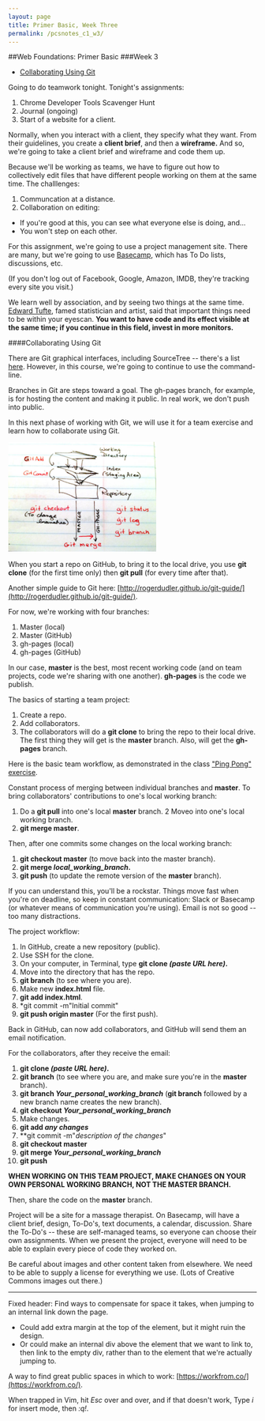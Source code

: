 ```yaml
---
layout: page
title: Primer Basic, Week Three
permalink: /pcsnotes_c1_w3/
---
```

##Web Foundations: Primer Basic
###Week 3

* [Collaborating Using Git](#git_collaboration)




Going to do teamwork tonight.  Tonight's assignments:

1. Chrome Developer Tools Scavenger Hunt
2. Journal (ongoing)
3. Start of a website for a client.

Normally, when you interact with a client, they specify what they want. From their guidelines, you create a **client brief**, and then a **wireframe.**  And so, we're going to take a client brief and wireframe and code them up.

Because we'll be working as teams, we have to figure out how to collectively edit files that have different people working on them at the same time. The challlenges:

1. Communcation at a distance.
2. Collaboration on editing: 

  * If you're good at this, you can see what everyone else is doing, and...
  * You won't step on each other.
  
For this assignment, we're going to use a project management site. There are many, but we're going to use [Basecamp](https://basecamp.com/), which has To Do lists, discussions, etc.

(If you don't log out of Facebook, Google, Amazon, IMDB, they're tracking every site you visit.)

We learn well by association, and by seeing two things at the same time. [Edward Tufte](http://www.edwardtufte.com/tufte/courses), famed statistician and artist, said that important things need to be within your eyescan.  **You want to have code and its effect visible at the same time; if you continue in this field, invest in more monitors.**

<a name="git_collaboration"></a>
####Collaborating Using Git

There are Git graphical interfaces, including SourceTree -- there's a list [here](http://git-scm.com/downloads/guis). However, in this course, we're going to continue to use the command-line. 

Branches in Git are steps toward a goal. The gh-pages branch, for example, is for hosting the content and making it public. In real work, we don't push into public.

In this next phase of working with Git, we will use it for a team exercise and learn how to collaborate using Git. 

<img src="/images/GitBranches_small.jpg" alt="GitBranches" width="300px">

When you start a repo on GitHub, to bring it to the local drive, you use **git clone** (for the first time only) then **git pull** (for every time after that).

Another simple guide to Git here: [http://rogerdudler.github.io/git-guide/](http://rogerdudler.github.io/git-guide/).

For now, we're working with four branches:

1. Master (local)
2. Master (GitHub)
3. gh-pages (local)
4. gh-pages (GitHub)

In our case, **master** is the best, most recent working code (and on team projects, code we're sharing with one another). **gh-pages** is the code we publish.

The basics of starting a team project:

1. Create a repo.
2. Add collaborators.
3. The collaborators will do a **git clone** to bring the repo to their local drive. The first thing they will get is the **master** branch.  Also, will get the **gh-pages** branch.

Here is the basic team workflow, as demonstrated in the class ["Ping Pong" exercise](http://portlandcodeschool.github.io/primer/assignments/03-collaborating-with-git-and-github-ping-pong/).

Constant process of merging between individual branches and **master**.  To bring collaborators' contributions to one's local working branch: 

1. Do a **git pull** into one's local **master** branch.
2 Moveo into one's local working branch.
3. **git merge master**. 

Then, after one commits some changes on the local working branch:

1. **git checkout master** (to move back into the master branch).
2. **git merge <em>local_working_branch</em>.**
3. **git push** (to update the remote version of the <strong>master</strong> branch).

If you can understand this, you'll be a rockstar. Things move fast when you're on deadline, so keep in constant communication: Slack or Basecamp (or whatever means of communication you're using). Email is not so good -- too many distractions.

The project workflow:

1. In GitHub, create a new repository (public).
2. Use SSH for the clone.
3. On your computer, in Terminal, type **git clone <em>(paste URL here)</em>.**
4. Move into the directory that has the repo.
5. **git branch** (to see where you are).
6. Make new **index.html** file.
7. **git add index.html**.
8. *git commit -m"Initial commit"
9. **git push origin master** (For the first push).

Back in GitHub, can now add collaborators, and GitHub will send them an email notification.

For the collaborators, after they receive the email:

1. **git clone <em>(paste URL here)</em>.**
2. **git branch** (to see where you are, and make sure you're in the **master** branch).
3. **git branch <em>Your_personal_working_branch</em>** (**git branch** followed by a new branch name creates the new branch).
4. **git checkout <em>Your_personal_working_branch</em>**
5. Make changes.
6. **git add <em>any changes</em>**
7. **git commit -m"<em>description of the changes</em>"
8. **git checkout master**
9. **git merge <em>Your_personal_working_branch</em>**
10. **git push**

**WHEN WORKING ON THIS TEAM PROJECT, MAKE CHANGES ON YOUR OWN PERSONAL WORKING BRANCH, NOT THE MASTER BRANCH.**

Then, share the code on the **master** branch.

Project will be a site for a massage therapist. On Basecamp, will have a client brief, design, To-Do's, text documents, a calendar, discussion. Share the To-Do's -- these are self-managed teams, so everyone can choose their own assignments.  When we present the project, everyone will need to be able to explain every piece of code they worked on.

Be careful about images and other content taken from elsewhere. We need to be able to supply a license for everything we use. (Lots of Creative Commons images out there.)

***

Fixed header: Find ways to compensate for space it takes, when jumping to an internal link down the page.

* Could add extra margin at the top of the element, but it might ruin the design.
* Or could make an internal div above the element that we want to link to, then link to the empty div, rather than to the element that we're actually jumping to.

A way to find great public spaces in which to work: [https://workfrom.co/](https://workfrom.co/).

When trapped in Vim, hit *Esc* over and over, and if that doesn't work, Type *i* for insert mode, then *:q!*.